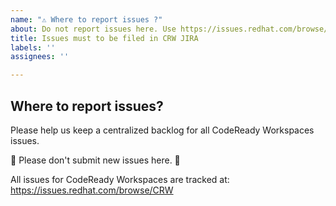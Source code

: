 ```yaml
---
name: "⚠️ Where to report issues ?"
about: Do not report issues here. Use https://issues.redhat.com/browse/CRW
title: Issues must to be filed in CRW JIRA
labels: ''
assignees: ''

---
```


## Where to report issues?

Please help us keep a centralized backlog for all CodeReady Workspaces issues.

🚨 Please don't submit new issues here. 🚨

All issues for CodeReady Workspaces are tracked at: https://issues.redhat.com/browse/CRW